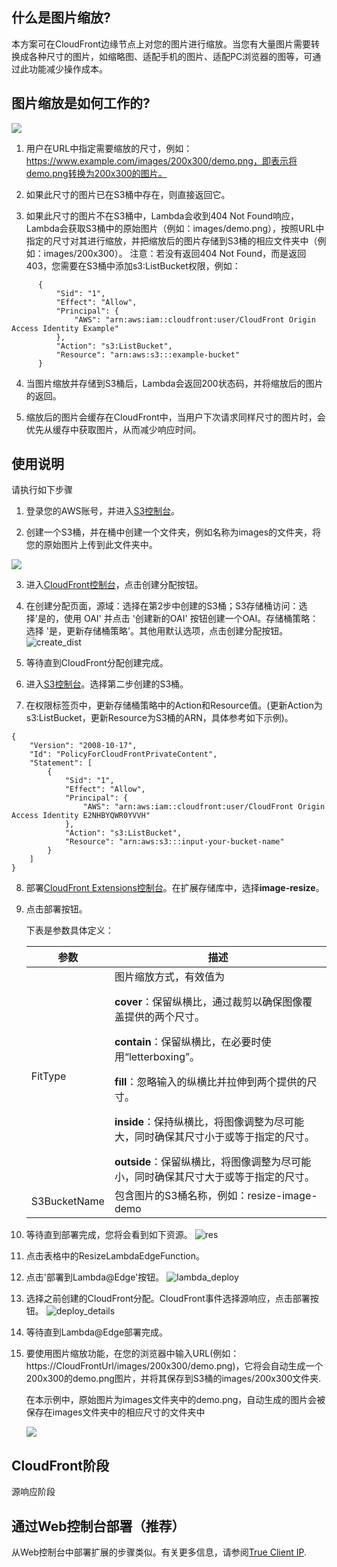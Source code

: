 ## 什么是图片缩放?

本方案可在CloudFront边缘节点上对您的图片进行缩放。当您有大量图片需要转换成各种尺寸的图片，如缩略图、适配手机的图片、适配PC浏览器的图等，可通过此功能减少操作成本。

## 图片缩放是如何工作的?

<img src='../../images/resize-image.png'>


1. 用户在URL中指定需要缩放的尺寸，例如：https://www.example.com/images/200x300/demo.png，即表示将demo.png转换为200x300的图片。

2. 如果此尺寸的图片已在S3桶中存在，则直接返回它。
   
3. 如果此尺寸的图片不在S3桶中，Lambda会收到404 Not Found响应，Lambda会获取S3桶中的原始图片（例如：images/demo.png），按照URL中指定的尺寸对其进行缩放，并把缩放后的图片存储到S3桶的相应文件夹中（例如：images/200x300）。
  注意：若没有返回404 Not Found，而是返回403，您需要在S3桶中添加s3:ListBucket权限，例如：
  ```
        {
            "Sid": "1",
            "Effect": "Allow",
            "Principal": {
                "AWS": "arn:aws:iam::cloudfront:user/CloudFront Origin Access Identity Example"
            },
            "Action": "s3:ListBucket",
            "Resource": "arn:aws:s3:::example-bucket"
        }
  ```
   
4. 当图片缩放并存储到S3桶后，Lambda会返回200状态码，并将缩放后的图片的返回。
   
5. 缩放后的图片会缓存在CloudFront中，当用户下次请求同样尺寸的图片时，会优先从缓存中获取图片，从而减少响应时间。



## 使用说明

请执行如下步骤

1. 登录您的AWS账号，并进入[S3控制台](https://s3.console.aws.amazon.com/s3/home)。

2. 创建一个S3桶，并在桶中创建一个文件夹，例如名称为images的文件夹，将您的原始图片上传到此文件夹中。
   
<img src='../../images/S3-file-no-generation.png'>

3. 进入[CloudFront控制台](https://us-east-1.console.aws.amazon.com/cloudfront/)，点击创建分配按钮。

4. 在创建分配页面，源域：选择在第2步中创建的S3桶；S3存储桶访问：选择'是的，使用 OAI' 并点击 '创建新的OAI' 按钮创建一个OAI。存储桶策略：选择 '是，更新存储桶策略'。其他用默认选项，点击创建分配按钮。
  ![create_dist](../../images/create_dist.png)

5. 等待直到CloudFront分配创建完成。

6. 进入[S3控制台](https://s3.console.aws.amazon.com/s3/home)。选择第二步创建的S3桶。

7. 在权限标签页中，更新存储桶策略中的Action和Resource值。(更新Action为s3:ListBucket，更新Resource为S3桶的ARN，具体参考如下示例)。

```
{
    "Version": "2008-10-17",
    "Id": "PolicyForCloudFrontPrivateContent",
    "Statement": [
        {
            "Sid": "1",
            "Effect": "Allow",
            "Principal": {
                "AWS": "arn:aws:iam::cloudfront:user/CloudFront Origin Access Identity E2NHBYQWR0YVVH"
            },
            "Action": "s3:ListBucket",
            "Resource": "arn:aws:s3:::input-your-bucket-name"
        }
    ]
}
```

8. 部署[CloudFront Extensions控制台](../deployment.md)。在扩展存储库中，选择**image-resize**。

9. 点击部署按钮。

      下表是参数具体定义：

      | 参数 | 描述 |
      |  ----  | ----  | 
      | FitType | 图片缩放方式，有效值为</p><b>cover</b>：保留纵横比，通过裁剪以确保图像覆盖提供的两个尺寸。</p><b>contain</b>：保留纵横比，在必要时使用“letterboxing”。</p><b>fill</b>：忽略输入的纵横比并拉伸到两个提供的尺寸。</p><b>inside</b>：保持纵横比，将图像调整为尽可能大，同时确保其尺寸小于或等于指定的尺寸。</p><b>outside</b>：保留纵横比，将图像调整为尽可能小，同时确保其尺寸大于或等于指定的尺寸。 |
      | S3BucketName | 包含图片的S3桶名称，例如：resize-image-demo |

10. 等待直到部署完成，您将会看到如下资源。
  ![res](../../images/res.png)
11. 点击表格中的ResizeLambdaEdgeFunction。
12. 点击'部署到Lambda@Edge'按钮。
  ![lambda_deploy](../../images/lambda_deploy.png)

13. 选择之前创建的CloudFront分配。CloudFront事件选择源响应，点击部署按钮。
  ![deploy_details](../../images/deploy_details.png)

14. 等待直到Lambda@Edge部署完成。

15. 要使用图片缩放功能，在您的浏览器中输入URL(例如：https://CloudFrontUrl/images/200x300/demo.png)，它将会自动生成一个200x300的demo.png图片，并将其保存到S3桶的images/200x300文件夹.

      在本示例中，原始图片为images文件夹中的demo.png，自动生成的图片会被保存在images文件夹中的相应尺寸的文件夹中

      <img src='../../images/S3-file.png'>



## CloudFront阶段
源响应阶段

## 通过Web控制台部署（推荐）

从Web控制台中部署扩展的步骤类似。有关更多信息，请参阅[True Client IP](true-client-ip.md).





